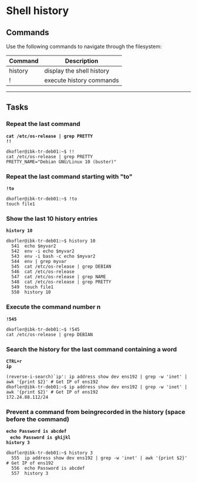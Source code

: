 # Shell history
## Commands
Use the following commands to navigate through the filesystem:

| Command | Description |
| ---| --- |
| history | display the shell history |
| ! | execute history commands |
---

## Tasks
### Repeat the last command
**`cat /etc/os-release | grep PRETTY`**  
**`!!`**
```
dkofler@ibk-tr-deb01:~$ !!
cat /etc/os-release | grep PRETTY
PRETTY_NAME="Debian GNU/Linux 10 (buster)"
```

### Repeat the last command starting with "to"
**`!to`**  
```
dkofler@ibk-tr-deb01:~$ !to
touch file1
```

### Show the last 10 history entries
**`history 10`**  
```
dkofler@ibk-tr-deb01:~$ history 10
  541  echo $myvar2
  542  env -i echo $myvar2
  543  env -i bash -c echo $myvar2
  544  env | grep myvar
  545  cat /etc/os-release | grep DEBIAN
  546  cat /etc/os-release
  547  cat /etc/os-release | grep NAME
  548  cat /etc/os-release | grep PRETTY
  549  touch file1
  550  history 10
```

### Execute the command number n
**`!545`**  
```
dkofler@ibk-tr-deb01:~$ !545
cat /etc/os-release | grep DEBIAN
```

### Search the history for the last command containing a word
**`CTRL+r`**  
**`ip`**
```
(reverse-i-search)`ip': ip address show dev ens192 | grep -w 'inet' | awk '{print $2}' # Get IP of ens192
dkofler@ibk-tr-deb01:~$ ip address show dev ens192 | grep -w 'inet' | awk '{print $2}' # Get IP of ens192
172.24.88.112/24
```

### Prevent a command from beingrecorded in the history (space before the command)
**`echo Password is abcdef`**  
&nbsp;**` echo Password is ghijkl`**  
**`history 3`**
```
dkofler@ibk-tr-deb01:~$ history 3
  555  ip address show dev ens192 | grep -w 'inet' | awk '{print $2}' # Get IP of ens192
  556  echo Password is abcdef
  557  history 3
```
